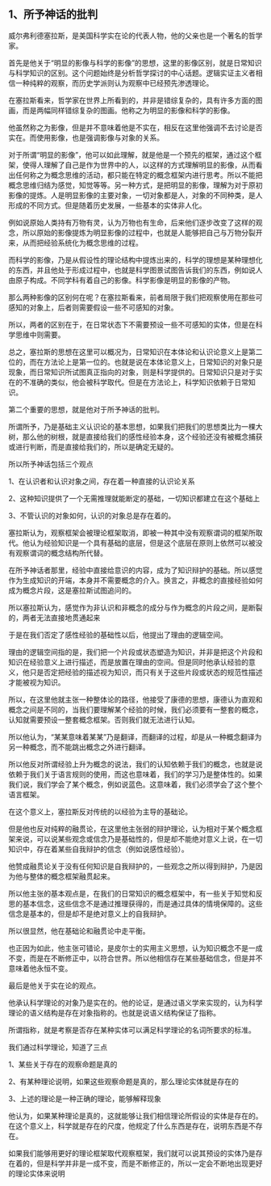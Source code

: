 <h2>1、所予神话的批判</h2><p data-pid="LODP-2XQ">威尔弗利德塞拉斯，是美国科学实在论的代表人物，他的父亲也是一个著名的哲学家。</p><p data-pid="g8fegqA0">首先是他关于“明显的影像与科学的影像”的思想，这里的影像区别，就是日常知识与科学知识的区别。这个问题始终是分析哲学探讨的中心话题。逻辑实证主义者相信一种纯粹的观察，而历史学派则认为观察中已经预先渗透理论。</p><p data-pid="M-bnfHJI">在塞拉斯看来，哲学家在世界上所看到的，并非是错综复杂的，具有许多方面的图画，而是两幅同样错综复杂的图画。他称之为明显的影像和科学的影像。</p><p data-pid="CAcssSWr">他虽然称之为影像，但是并不意味着他是不实在，相反在这里他强调不去讨论是否实在。而使用影像，也是强调影像与对象的关系。</p><p data-pid="WbZoqrzQ">对于所谓“明显的影像”，他可以如此理解，就是他是一个预先的框架，通过这个框架，使得人理解了自己是作为世界中的人，以这样的方式理解明显的影像，从而看出任何称之为概念思维的活动，都只能在特定的概念框架内进行思考。所以不能把概念思维归结为感觉，知觉等等。另一种方式，是把明显的影像，理解为对于原初影像的提炼。人是明显影像的主要对象，一切对象都是人，对象的不同种类，是人形成的不同方式。但是随着历史发展，一些基本的实体非人化。</p><p data-pid="bhRzmsc-">例如说原始人类持有万物有灵，认为万物也有生命，后来他们逐步改变了这样的观念，所以原始的影像提炼为明显影像的过程中，也就是人能够把自己与万物分裂开来，从而把经验系统化为概念思维的过程。</p><p data-pid="N12D6XNN">而科学的影像，乃是从假设性的理论结构中提炼出来的，科学的理想是某种理想化的东西，并且他处于形成过程中，也就是科学图景试图告诉我们的东西，例如说人由原子构成。不同学科有着自己的影像。科学影像是明显的影像的产物。</p><p data-pid="9_IwkBuk">那么两种影像的区别何在呢？在塞拉斯看来，前者局限于我们把观察使用在那些可感知的对象上，后者则需要假设一些不可感知的对象。</p><p data-pid="0QxoyL0F">所以，两者的区别在于，在日常状态下不需要预设一些不可感知的实体，但是在科学思维中则需要。</p><p data-pid="2NTsN1Dm">总之，塞拉斯的思想在这里可以概况为，日常知识在本体论和认识论意义上是第二位的，而在方法论上是第一位的。也就是说在本体论意义上，日常知识的对象只是现象，而日常知识所试图真正指向的对象，则是科学提供的。日常知识只是对于实在的不准确的类似，他会被科学取代。但是在方法论上，科学知识依赖于日常知识。</p><p data-pid="bqocMpXc">第二个重要的思想，就是他对于所予神话的批判。</p><p data-pid="nh8eROJE">所谓所予，乃是基础主义认识论的基本思想，如果我们把我们的思想类比为一棵大树，那么他的树根，就是直接给我们的感性经验本身，这个经验还没有被概念捕获或进行判断，而是直接给我们的，所以是确定无疑的。</p><p data-pid="c3W2jMM9">所以所予神话包括三个观点</p><p data-pid="h100Is1K">1、在认识者和认识对象之间，存在着一种直接的认识论关系</p><p data-pid="kLqz9xSV">2、这种知识提供了一个无需推理就能断定的基础，一切知识都建立在这个基础上</p><p data-pid="-cmTmzGv">3、不管认识的对象如何，认识的对象总是存在着的。</p><p data-pid="uhq4NHFY">塞拉斯认为，观察框架会被理论框架取消，即被一种其中没有观察谓词的框架所取代。他认为经验知识是一个具有基础的底层，但是这个底层在原则上依然可以被没有观察谓词的概念结构所代替。</p><p data-pid="12MokQ4Z">在所予神话者那里，经验中直接给意识的内容，成为了知识辩护的基础。所以感觉作为生成知识的开端，本身并不需要概念的介入。换言之，非概念的直接经验如何成为概念片段，这是塞拉斯试图追问的。</p><p data-pid="Bn1T50qp">所以塞拉斯认为，感觉作为非认识和非概念的成分与作为概念的片段之间，是断裂的，两者无法直接地贯通起来</p><p data-pid="eRyg7vDG">于是在我们否定了感性经验的基础性以后，他提出了理由的逻辑空间。</p><p data-pid="N7ShrVQ-">理由的逻辑空间指的是，我们把一个片段或状态塑造为知识，并非是把这个片段和知识在经验意义上进行描述，而是放置在理由的空间。但是同时他承认经验的意义，他只是否定把经验的描述视为知识，而只有关于这些片段或状态的规范性描述才能被视为知识。</p><p data-pid="ybdI4XOJ">所以，在这里他就主张一种整体论的路径，他接受了康德的思想，康德认为直观和概念之间是不同的，当我们要理解某个经验的时候，我们必须要有一整套的概念，认知就需要预设一整套概念框架。否则我们就无法进行认知。</p><p data-pid="c27t1AMP">所以他认为，“某某意味着某某”乃是翻译，而翻译的过程，却是从一种概念翻译为另一种概念，而不能跳出概念之外进行翻译。</p><p data-pid="o26u9JBf">所以他反对所谓经验上升为概念的说法，我们的认知依赖于我们的概念，也就是说依赖于我们关于语言规则的使用，而这也意味着，我们的学习乃是整体性的。如果我们说，我们学会了某个概念，例如说蓝色。这意味着，我们必须学会了这个整个语言框架。</p><p data-pid="NtbeGZ42">在这个意义上，塞拉斯反对传统的以经验为主导的基础论。</p><p data-pid="mxLihy8t">但是他也反对纯粹的融贯论，在这里他主张弱的辩护理论，认为相对于某个概念框架来说，可以说某些观念或信念乃是基础性的，但是却不能绝对意义上说，在一切知识中，存在着某些自我辩护的信念（例如说感性经验）。</p><p data-pid="SVuJv2-D">他赞成融贯论关于没有任何知识是自我辩护的，一些观念之所以得到辩护，乃是因为他与整体的概念框架融贯起来。</p><p data-pid="g9fhb1JU">所以他主张的基本观点是，在我们的日常知识的概念框架中，有一些关于知觉和反思的基本信念，这些信念不是通过推理获得的，而是通过具体的情境保障的。这些信念是基本的，但是却不是绝对意义上的自我辩护。</p><p data-pid="xWCoHwcL">所以很显然，他在基础论和融贯论中走平衡。</p><p data-pid="bNhMOGPX">也正因为如此，他主张可错论，是皮尔士的实用主义思想，认为知识概念不是一成不变，而是在不断修正中，以符合世界。所以他相信存在某些基础信念，但是并不意味着他永恒不变。</p><p data-pid="wH73BBXN">最后是他关于实在论的观点。</p><p data-pid="SjJ0MgTl">他承认科学理论的对象乃是实在的。他的论证，是通过语义学来实现的，认为科学理论的语义结构是存在对象指称的。也就是说语义结构保证了指称。</p><p data-pid="JVV3niLn">所谓指称，就是考察是否存在某种实体可以满足科学理论的名词所要求的标准。</p><p data-pid="HduMWKHa">我们通过科学理论，知道了三点</p><p data-pid="wa0L39hj">1、某些关于存在的观察命题是真的</p><p data-pid="SQOokUTh">2、有某种理论说明，如果这些观察命题是真的，那么理论实体就是存在的</p><p data-pid="kOxWo9US">3、上述的理论是一种正确的理论，能够解释现象</p><p data-pid="hcuIWVEx">他认为，如果某种理论是真的，这就能够让我们相信理论所假设的实体是存在的。在这个意义上，科学就是存在的尺度，他规定了什么东西是存在，说明东西是不存在。</p><p data-pid="cCxbeXkK">如果我们能够用更好的理论框架取代观察框架，我们就可以说其预设的实体乃是存在着的，但是科学并非是一成不变，而是不断修正的，所以一定会不断地出现更好的理论实体来说明</p><p></p><p></p><p></p><p></p><p></p>